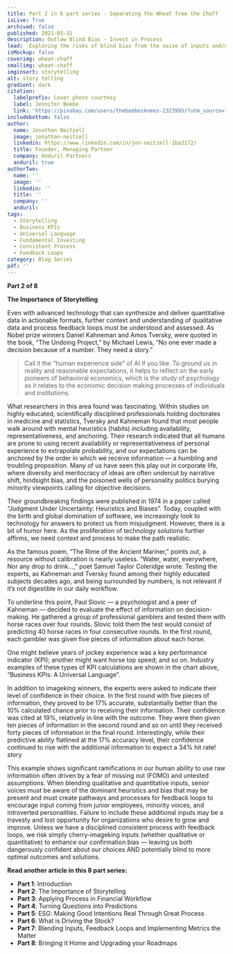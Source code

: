 ```yaml
---
title: Part 2 in 8 part series - Separating the Wheat from the Chaff
isLive: True
archived: false
published: 2021-03-31 
description: Outlaw Blind Bias - Invest in Process
lead:  Exploring the risks of blind bias from the noise of inputs and/or lack of transparent feedback loops. Utilizing decision inputs in a sustainable journey requires both consistent process and integration into our daily workflow.
isMockup: false
coverimg: wheat-chaff
smallimg: wheat-chaff
imginsert: storytelling
alt: story telling
gradient: dark
citation:
  labelprefix: Cover photo courtesy 
  label: Jennifer Beebe
  link: 'https://pixabay.com/users/thebeebesknees-2323995/?utm_source=link-attribution&utm_medium=referral&utm_campaign=image&utm_content=3571011'
includebottom: false
author: 
  name: Jonathan Neitzell
  image: jonathan-neitzell
  linkedin: https://www.linkedin.com/in/jon-neitzell-1ba3172/
  title: Founder, Managing Partner
  company: Anduril Partners
  anduril: true
authorTwo:
  name: ''
  image: ''
  linkedin: ''
  title: ''
  company: ''
  anduril:
tags: 
  - Storytelling
  - Business KPIs
  - Universal Language
  - Fundamental Investing
  - Consistent Process
  - Feedback Loops
category: Blog Series
pdf: ''
---
```


**Part 2 of 8**

**The Importance of Storytelling**

Even with advanced technology that can synthesize and deliver quantitative data in actionable formats, further context and understanding of qualitative data and process feedback loops must be understood and assessed. As Nobel prize winners Daniel Kahneman and Amos Tversky, were quoted in the book, “The Undoing Project,” by Michael Lewis, “No one ever made a decision because of a number. They need a story.”

> Call it the “human experience side” of AI if you like. To ground us in reality and reasonable expectations, it helps to reflect on the early pioneers of behavioral economics, which is the study of psychology as it relates to the economic decision making processes of individuals and institutions.

What researchers in this area found was fascinating. Within studies on highly educated, scientifically disciplined professionals holding doctorates in medicine and statistics, Tversky and Kahneman found that most people walk around with mental heuristics (habits) including availability, representativeness, and anchoring. Their research indicated that all humans are prone to using recent availability or representativeness of personal experience to extrapolate probability, and our expectations can be anchored by the order in which we receive information — a humbling and troubling proposition. Many of us have seen this play out in corporate life, where diversity and meritocracy of ideas are often undercut by narrative shift, hindsight bias, and the poisoned wells of personality politics burying minority viewpoints calling for objective decisions.

Their groundbreaking findings were published in 1974 in a paper called “Judgment Under Uncertainty: Heuristics and Biases”. Today, coupled with the birth and global domination of software, we increasingly look to technology for answers to protect us from misjudgment. However, there is a bit of humor here. As the proliferation of technology solutions further affirms, we need context and process to make the path realistic.

As the famous poem, “The Rime of the Ancient Mariner,” points out, a resource without calibration is nearly useless. “Water, water, everywhere, Nor any drop to drink…,” poet Samuel Taylor Coleridge wrote. Testing the experts, as Kahneman and Tversky found among their highly educated subjects decades ago, and being surrounded by numbers, is not relevant if it’s not digestible in our daily workflow.

To underline this point, Paul Slovic — a psychologist and a peer of Kahneman — decided to evaluate the effect of information on decision-making. He gathered a group of professional gamblers and tested them with horse races over four rounds. Slovic told them the test would consist of predicting 40 horse races in four consecutive rounds. In the first round, each gambler was given five pieces of information about each horse.

<markdown-image title="Business KPIs: A Universal Language" caption="" title="" caption="Anduril Partners" src="Business_KPIs_h4p5od.png" alt="Index"></markdown-image>

One might believe years of jockey experience was a key performance indicator (KPI); another might want horse top speed; and so on. Industry examples of these types of KPI calculations are shown in the chart above, “Business KPIs: A Universal Language”.

In addition to imageking winners, the experts were asked to indicate their level of confidence in their choice. In the first round with five pieces of information, they proved to be 17% accurate, substantially better than the 10% calculated chance prior to receiving their information. Their confidence was cited at 19%, relatively in line with the outcome. They were then given ten pieces of information in the second round and so on until they received forty pieces of information in the final round. Interestingly, while their predictive ability flatlined at the 17% accuracy level, their confidence continued to rise with the additional information to expect a 34% hit rate!
story

This example shows significant ramifications in our human ability to use raw information often driven by a fear of missing out (FOMO) and untested assumptions. When blending qualitative and quantitative inputs, senior voices must be aware of the dominant heuristics and bias that may be present and must create pathways and processes for feedback loops to encourage input coming from junior employees, minority voices, and introverted personalities. Failure to include these additional inputs may be a travesty and lost opportunity for organizations who desire to grow and improve. Unless we have a disciplined consistent process with feedback loops, we risk simply cherry-imageking inputs (whether qualitative or quantitative) to enhance our confirmation bias — leaving us both dangerously confident about our choices AND potentially blind to more optimal outcomes and solutions.

**Read another article in this 8 part series:**

<ul>
<li><span><strong>Part 1</strong></span>: <nuxt-link to="/posts/separating-the-wheat-from-the-chaff-series-introduction">Introduction</nuxt-link></li>
<li><span><strong>Part 2</strong></span>: <nuxt-link to="/posts/separating-the-wheat-from-the-chaff-series-the-importance-of-storytelling">The Importance of Storytelling</nuxt-link></li>
<li><span><strong>Part 3</strong></span>: <nuxt-link to="/posts/separating-the-wheat-from-the-chaff-series-financial-workflow">Applying Process in Financial Workflow</nuxt-link></li>
<li><span><strong>Part 4</strong></span>: <nuxt-link to="/posts/separating-the-wheat-from-the-chaff-series-questions-into-predictions">Turning Questions into Predictions</nuxt-link></li>
<li><span><strong>Part 5</strong></span>: <nuxt-link to="/posts/separating-the-wheat-from-the-chaff-series-ESG-making-good-intentions-real-through-great-process">ESG: Making Good Intentions Real Through Great Process</nuxt-link></li></li>
<li><span><strong>Part 6</strong></span>: <nuxt-link to="/posts/separating-the-wheat-from-the-chaff-series-what-is-driving-the-stock">What is Driving the Stock?</nuxt-link></li></li>
<li><span><strong>Part 7</strong></span>: <nuxt-link to="/posts/separating-the-wheat-from-the-chaff-series-blending-inputs-and-feedback-loops">Blending Inputs, Feedback Loops and Implementing Metrics the Matter</nuxt-link></li></li>
<li><span><strong>Part 8</strong></span>: <nuxt-link to="/posts/separating-the-wheat-from-the-chaff-series-upgrading-your-roadmap">Bringing it Home and Upgrading your Roadmaps</nuxt-link></li></li>
</ul>
